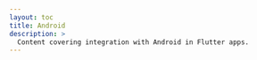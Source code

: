 ```yaml
---
layout: toc
title: Android
description: >
  Content covering integration with Android in Flutter apps.
---
```

